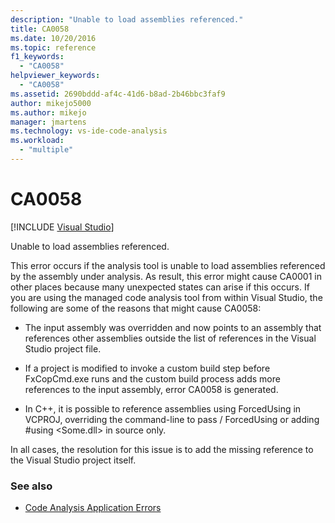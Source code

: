 ```yaml
---
description: "Unable to load assemblies referenced."
title: CA0058
ms.date: 10/20/2016
ms.topic: reference
f1_keywords:
  - "CA0058"
helpviewer_keywords:
  - "CA0058"
ms.assetid: 2690bddd-af4c-41d6-b8ad-2b46bbc3faf9
author: mikejo5000
ms.author: mikejo
manager: jmartens
ms.technology: vs-ide-code-analysis
ms.workload:
  - "multiple"
---
```

# CA0058

 [!INCLUDE [Visual Studio](~/includes/applies-to-version/vs-not-mac.md)]

Unable to load assemblies referenced.

This error occurs if the analysis tool is unable to load assemblies referenced by the assembly under analysis. As result, this error might cause CA0001 in other places because many unexpected states can arise if this occurs. If you are using the managed code analysis tool from within Visual Studio, the following are some of the reasons that might cause CA0058:

- The input assembly was overridden and now points to an assembly that references other assemblies outside the list of references in the Visual Studio project file.

- If a project is modified to invoke a custom build step before FxCopCmd.exe runs and the custom build process adds more references to the input assembly, error CA0058 is generated.

- In C++, it is possible to reference assemblies using ForcedUsing in VCPROJ, overriding the command-line to pass / ForcedUsing or adding #using \<Some.dll> in source only.

In all cases, the resolution for this issue is to add the missing reference to the Visual Studio project itself.

### See also

- [Code Analysis Application Errors](../code-quality/code-analysis-application-errors.md)
